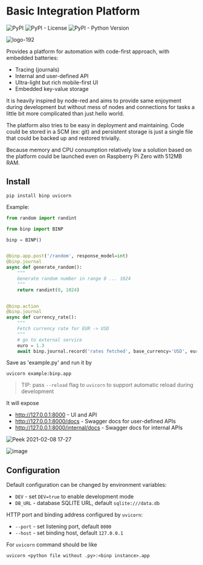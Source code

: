 # Basic Integration Platform

![PyPI](https://img.shields.io/pypi/v/binp)
![PyPI - License](https://img.shields.io/pypi/l/binp)
![PyPI - Python Version](https://img.shields.io/pypi/pyversions/binp)

![logo-192](https://user-images.githubusercontent.com/6597086/107153224-4dc2d080-69a7-11eb-96d1-31c304fb821f.png)

Provides a platform for automation with code-first approach,
with embedded batteries:

* Tracing (journals)
* Internal and user-defined API
* Ultra-light but rich mobile-first UI
* Embedded key-value storage

It is heavily inspired by node-red and aims to provide same
enjoyment during development but without mess of nodes and connections
for tasks a little bit more complicated than just hello world.

The platform also tries to be easy in deployment and maintaining.
Code could be stored in a SCM (ex: git) and persistent storage is just a single file that
could be backed up and restored trivially.

Because memory and CPU consumption relatively low a solution based on the platform
could be launched even on Raspberry Pi Zero with 512MB RAM.

## Install

`pip install binp uvicorn`

Example:

```python
from random import randint

from binp import BINP

binp = BINP()


@binp.app.post('/random', response_model=int)
@binp.journal
async def generate_random():
    """
    Generate random number in range 0 ... 1024
    """
    return randint(0, 1024)


@binp.action
@binp.journal
async def currency_rate():
    """
    Fetch currency rate for EUR -> USD
    """
    # go to external service
    euro = 1.3
    await binp.journal.record('rates fetched', base_currency='USD', euro=euro)
```

Save as 'example.py' and run it by

```
uvicorn example:binp.app
```

> TIP: pass `--reload` flag to `uvicorn` to support automatic reload during development

It will expose

* http://127.0.0.1:8000 - UI and API
* http://127.0.0.1:8000/docs - Swagger docs for user-defined APIs
* http://127.0.0.1:8000/internal/docs - Swagger docs for internal APIs


![Peek 2021-02-08 17-27](https://user-images.githubusercontent.com/6597086/107200766-14d03d80-6a33-11eb-96fc-5d132cb2862e.gif)

![image](https://user-images.githubusercontent.com/6597086/107201190-a049ce80-6a33-11eb-94ac-dd4117d0ed52.png)


## Configuration

Default configuration can be changed by environment variables:

* `DEV` - set `DEV=true` to enable development mode
* `DB_URL` - database SQLITE URL, default `sqlite:///data.db`

HTTP port and binding address configured by `uvicorn`:

* `--port` - set listening port, default `8000`
* `--host` - set binding host, default `127.0.0.1`


For `uvicorn` command should be like

    uvicorn <python file without .py>:<binp instance>.app